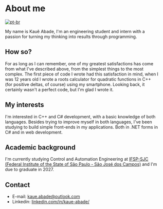 # About me
[![pt-br](https://img.shields.io/badge/lang-pt--br-green.svg)](https://github.com/KaueAbade/KaueAbade/blob/main/README.md)


My name is Kauê Abade, I'm an engineering student and intern with a passion for turning my thinking into results through programming.


## How so?
For as long as I can remember, one of my greatest satisfactions has come from what I've described above, from the simplest things to the most complex.
The first piece of code I wrote had this satisfaction in mind, when I was 12 years old I wrote a roots calculator for quadratic functions in C++ (for positive deltas, of course) using my smartphone.
Looking back, it certainly wasn't a perfect code, but I'm glad I wrote it.


## My interests
I'm interested in C++ and C# development, with a basic knowledge of both languages.
Besides trying to improve myself in both languages, I've been studying to build simple front-ends in my applications.
Both in .NET forms in C# and in web development.


## Academic background
I'm currently studying Control and Automation Engineering at [IFSP-SJC (Federal Institute of the State of São Paulo - São José dos Campos)](https://sjc.ifsp.edu.br) and I'm due to graduate in 2027.


## Contact

- E-mail: [kaue.abade@outlook.com](mailto:kaue.abade@outlook.com)
- Linkedin: [linkedin.com/in/kaue-abade/](https://www.linkedin.com/in/kaue-abade/)
